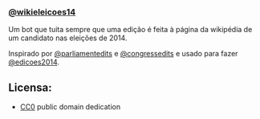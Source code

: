 
### [@wikieleicoes14](https://twitter.com/wikieleicoes14)

Um bot que tuita sempre que uma edição é feita à página da wikipédia de um candidato nas eleições de 2014.

Inspirado por [@parliamentedits](https://twitter.com/parliamentedits) e [@congressedits](https://twitter.com/congressedits) e usado para fazer [@edicoes2014](https://twitter.com/edicoes2014).

## Licensa: 

* [CC0](LICENSE) public domain dedication
